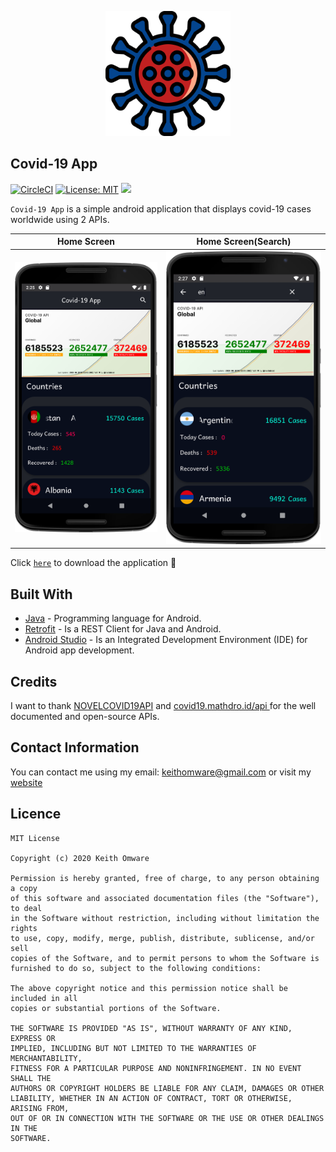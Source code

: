 <p align="center">
  <img src="https://github.com/Omware/Covid-19-App/blob/newFeature/app/src/main/res/drawable-v24/coronavirus.png" width="200" title="Virus Image">

</p>

## Covid-19 App

[![CircleCI](https://circleci.com/gh/Omware/Covid-19-App.svg?style=svg)](https://circleci.com/gh/Omware/Covid-19-App) [![License: MIT](https://img.shields.io/badge/License-MIT-blue.svg)](https://github.com/Omware/Covid-19-App/blob/master/LICENSE) <a href="https://codeclimate.com/github/Omware/Covid-19_Tracker/maintainability"><img src="https://api.codeclimate.com/v1/badges/d64a8b2d2bc134775d28/maintainability" /></a>

`Covid-19 App` is a simple android application that displays covid-19 cases worldwide using 2 APIs.

| Home Screen     | Home Screen(Search) |
| ---             | ---                 |
| <img src="https://github.com/Omware/Covid-19-App/blob/newFeature/homeupdated.png" width = 320>          | <img src="https://github.com/Omware/Covid-19-App/blob/newFeature/home2updated.png" width = 320>    |

Click <a href="https://github.com/Omware/Covid-19-App/files/4711107/app-debug.zip">`here`</a> to download the application :iphone:

## Built With

* <a href="https://www.java.com/en/">Java</a> - Programming language for Android.
* <a href="https://square.github.io/retrofit/">Retrofit</a> - Is a REST Client for Java and Android.
* <a href="https://developer.android.com/studio">Android Studio</a> - Is an Integrated Development Environment (IDE) for Android app development.


## Credits

I want to thank <a href="https://corona.lmao.ninja/docs/">NOVELCOVID19API</a> and <a href="https://covid19.mathdro.id/api">covid19.mathdro.id/api
</a> for the well documented and open-source APIs.

## Contact Information

You can contact me using my email: keithomware@gmail.com or visit my <a href="https://keithomware.netlify.app/">website</a>

## Licence

```
MIT License

Copyright (c) 2020 Keith Omware

Permission is hereby granted, free of charge, to any person obtaining a copy
of this software and associated documentation files (the "Software"), to deal
in the Software without restriction, including without limitation the rights
to use, copy, modify, merge, publish, distribute, sublicense, and/or sell
copies of the Software, and to permit persons to whom the Software is
furnished to do so, subject to the following conditions:

The above copyright notice and this permission notice shall be included in all
copies or substantial portions of the Software.

THE SOFTWARE IS PROVIDED "AS IS", WITHOUT WARRANTY OF ANY KIND, EXPRESS OR
IMPLIED, INCLUDING BUT NOT LIMITED TO THE WARRANTIES OF MERCHANTABILITY,
FITNESS FOR A PARTICULAR PURPOSE AND NONINFRINGEMENT. IN NO EVENT SHALL THE
AUTHORS OR COPYRIGHT HOLDERS BE LIABLE FOR ANY CLAIM, DAMAGES OR OTHER
LIABILITY, WHETHER IN AN ACTION OF CONTRACT, TORT OR OTHERWISE, ARISING FROM,
OUT OF OR IN CONNECTION WITH THE SOFTWARE OR THE USE OR OTHER DEALINGS IN THE
SOFTWARE.
```